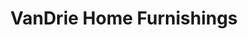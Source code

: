 ---
title: "VanDrie Home Furnishings"
url: /traverse-city/vandrie-home-furnishings/
shop: furniture
---